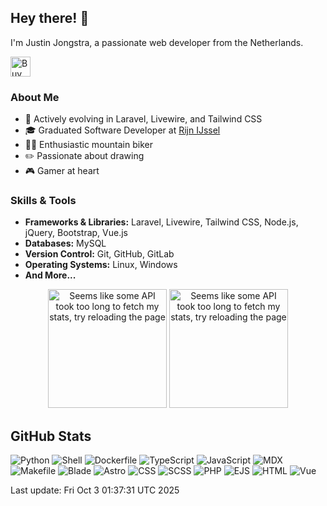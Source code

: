 ## Hey there! 👋

I'm Justin Jongstra, a passionate web developer from the Netherlands.

<a href='https://ko-fi.com/justinjongstra' target='_blank'><img height='32' style='border:0px;height:32px;' src='https://cdn.ko-fi.com/cdn/kofi2.png?v=3' border='0' alt='Buy Me a Coffee at ko-fi.com' /></a> 
<br>

### About Me
- 🌱 Actively evolving in Laravel, Livewire, and Tailwind CSS
- 🎓 Graduated Software Developer at [Rijn IJssel](https://www.rijnijssel.nl/)
- 🚵‍♂️ Enthusiastic mountain biker
- ✏️ Passionate about drawing
- 🎮 Gamer at heart

### Skills & Tools
- **Frameworks & Libraries:** Laravel, Livewire, Tailwind CSS, Node.js, jQuery, Bootstrap, Vue.js
- **Databases:** MySQL
- **Version Control:** Git, GitHub, GitLab
- **Operating Systems:** Linux, Windows
- **And More...**


<p align="center">
  <img style="height: 190px;" src="https://github-readme-stats-sigma-two-42.vercel.app/api?username=Justin0122&show_icons=true&theme=outrun" alt="Seems like some API took too long to fetch my stats, try reloading the page"/>
  <img style="height: 190px;" src="https://github-readme-stats-sigma-two-42.vercel.app/api/top-langs/?username=Justin0122&layout=compact&theme=outrun" alt="Seems like some API took too long to fetch my stats, try reloading the page"/>
</p>
</p>



## GitHub Stats
![Python](https://img.shields.io/badge/Python-2.40%25-blue)
![Shell](https://img.shields.io/badge/Shell-.11%25-blue)
![Dockerfile](https://img.shields.io/badge/Dockerfile-0%25-blue)
![TypeScript](https://img.shields.io/badge/TypeScript-3.70%25-blue)
![JavaScript](https://img.shields.io/badge/JavaScript-7.59%25-blue)
![MDX](https://img.shields.io/badge/MDX-1.31%25-blue)
![Makefile](https://img.shields.io/badge/Makefile-.12%25-blue)
![Blade](https://img.shields.io/badge/Blade-18.68%25-blue)
![Astro](https://img.shields.io/badge/Astro-1.00%25-blue)
![CSS](https://img.shields.io/badge/CSS-.97%25-blue)
![SCSS](https://img.shields.io/badge/SCSS-1.81%25-blue)
![PHP](https://img.shields.io/badge/PHP-52.37%25-blue)
![EJS](https://img.shields.io/badge/EJS-.20%25-blue)
![HTML](https://img.shields.io/badge/HTML-.04%25-blue)
![Vue](https://img.shields.io/badge/Vue-9.64%25-blue)

Last update: Fri Oct  3 01:37:31 UTC 2025

